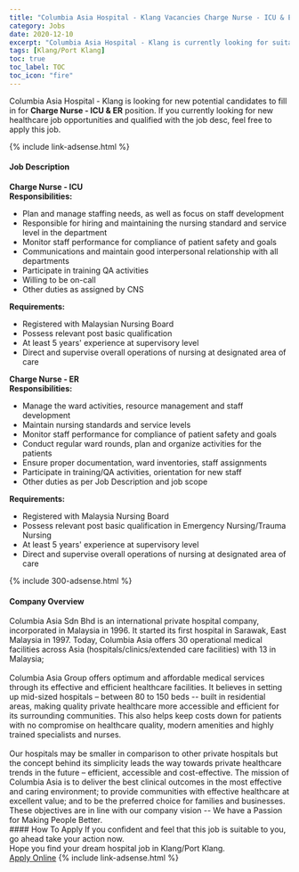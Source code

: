 ```yaml
---
title: "Columbia Asia Hospital - Klang Vacancies Charge Nurse - ICU & ER" 
category: Jobs 
date: 2020-12-10 
excerpt: "Columbia Asia Hospital - Klang is currently looking for suitable person to fill in the Charge Nurse - ICU & ER which positioned at Klang/Port Klang" 
tags: [Klang/Port Klang] 
toc: true 
toc_label: TOC 
toc_icon: "fire" 
--- 
```


<p>Columbia Asia Hospital - Klang is looking for new potential candidates to fill in for <b>Charge Nurse - ICU & ER</b> position. If you currently looking for new healthcare job opportunities and qualified with the job desc, feel free to apply this job.
</p>{% include link-adsense.html %} 
<div><div><div><h4>Job Description</h4></div></div><div><div><span><div><div><b>Charge Nurse - ICU</b></div><div><b>Responsibilities:</b></div><ul><li>Plan and manage staffing needs, as well as focus on staff development</li><li>Responsible for hiring and maintaining the nursing standard and service level in the department</li><li>Monitor staff performance for compliance of patient safety and goals</li><li>Communications and maintain good interpersonal relationship with all departments</li><li>Participate in training QA activities</li><li>Willing to be on-call</li><li>Other duties as assigned by CNS</li></ul><div><strong>Requirements:</strong></div><ul><li>Registered with Malaysian Nursing Board</li><li>Possess relevant post basic qualification</li><li>At least 5 years' experience at supervisory level</li><li>Direct and supervise overall operations of nursing at designated area of care</li></ul><div><strong>Charge Nurse - ER</strong></div><div><strong>Responsibilities:</strong></div><ul><li>Manage the ward activities, resource management and staff development</li><li>Maintain nursing standards and service levels</li><li>Monitor staff performance for compliance of patient safety and goals</li><li>Conduct regular ward rounds, plan and organize activities for the patients</li><li>Ensure proper documentation, ward inventories, staff assignments</li><li>Participate in training/QA activities, orientation for new staff</li><li>Other duties as per Job Description and job scope</li></ul><div><strong>Requirements:</strong></div><ul><li>Registered with Malaysia Nursing Board</li><li>Possess relevant post basic qualification in Emergency Nursing/Trauma Nursing</li><li>At least 5 years' experience at supervisory level</li><li>Direct and supervise overall operations of nursing at designated area of care</li></ul></div></span></div></div></div> 
{% include 300-adsense.html %} 
<div><div><div><h4>Company Overview</h4></div></div><div><div><span><div><div>
<div>
		Columbia Asia Sdn Bhd is an international private hospital company, incorporated in Malaysia in 1996. It started its first hospital in Sarawak, East Malaysia in 1997. Today, Columbia Asia offers 30 operational medical facilities across Asia (hospitals/clinics/extended care facilities) with 13 in Malaysia;</div>
<div>
<br>
		Columbia Asia Group offers optimum and affordable medical services through its effective and efficient healthcare facilities. It believes in setting up mid-sized hospitals &#8211; between 80 to 150 beds -- built in residential areas, making quality private healthcare more accessible and efficient for its surrounding communities. This also helps keep costs down for patients with no compromise on healthcare quality, modern amenities and highly trained specialists and nurses.</div>
<div>
<br>
		Our hospitals may be smaller in comparison to other private hospitals but the concept behind its simplicity leads the way towards private healthcare trends in the future &#8211; efficient, accessible and cost-effective. The mission of Columbia Asia is to deliver the best clinical outcomes in the most effective and caring environment; to provide communities with effective healthcare at excellent value; and to be the preferred choice for families and businesses. These objectives are in line with our company vision -- We have a Passion for Making People Better.</div>
</div></div></span></div></div></div> 
#### How To Apply 
If you confident and feel that this job is suitable to you, go ahead take your action now. <br/> 
Hope you find your dream hospital job in Klang/Port Klang. <br/> 
<a href="https://www.jobstreet.com.my/en/job/charge-nurse-icu-er-4430121?jobId=jobstreet-my-job-4430121&sectionRank=14&token=0~02766865-2f4f-465b-8586-5f06e4b1ecfd&fr=SRP%20View%20In%20New%20Ta" class="btn btn--warning" target="_blank" rel="nofollow noopenner">Apply Online</a> 
{% include link-adsense.html %} 